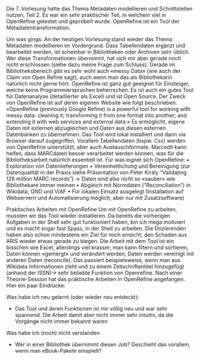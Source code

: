 Die 7. Vorlesung hatte das Thema Metadaten modellieren und Schnittstellen nutzen, Teil 2. Es war ein sehr praktischer Teil, in welchem viel in OpenRefine getestet und gepröbelt wurde. OpenRefine ist ein Tool der Metadatentransformation.

Um was gings:
An der heutigen Vorlesung stand wieder das Thema Metadaten modellieren im Vordergrund. Dass Tabellendaten ergänzt und bearbeitet werden, ist scheinbar in Bibliotheken oder Archiven sehr üblich. Wer diese Transformationen übernimmt, hat sich mir aber gerade noch nicht erschlossen (siehe dazu meine Frage zum Schluss).
Gerade im Bibliotheksbereich gibt es sehr wohl auch «messy Data» (wie auch der Claim von Open Refine sagt), auch wenn man das als Bibliothekarin natürlich nicht gerne hört. OpenRefine ist ganz gut geeignet für Einsteiger, welche keine Programmiersprachen beherrschen. Es ist auch ein gutes Tool für Datenanalyse (detaillierter als Excel) und ist Open Source.
Der Zweck von OpenRefine ist auf deren eigenen Website wie folgt beschrieben:
«OpenRefine (previously Google Refine) is a powerful tool for working with messy data: cleaning it; transforming it from one format into another; and extending it with web services and external data.»
Es ermöglicht, eigene Daten mit externen abzugleichen und Daten aus diesen externen Datenbanken zu übernehmen. Das Tool wird lokal installiert und dann via Browser darauf zugegriffen.
Vorallem Tabellendaten (bspw. Csv) werden von OpenRefine unterstützt, aber auch Austauschformate. Marcedit kann helfen, dass MARCdaten besser verarbeitet werden können, was für die Bibliotheksarbeit natürlich essentiell ist.
Für was eignet sich OpenRefine:
•	Exploration von Datenlieferungen
•	Vereinheitlichung und Bereinigung (zur Datenqualität in der Praxis siehe Präsentation von Peter Király “Validating 126 million MARC records”) -> Daten sind also nicht so «sauber» wie Bibliothekare immer meinen
•	Abgleich mit Normdaten (“Reconciliation”) in Wikidata, GND und VIAF
•	Für lokalen Einsatz ausgelegt (Installation auf Webservern und Automatisierung möglich, aber nur mit Zusatzsoftware)

 

Praktisches Arbeiten mit OpenRefine
Um mit OpenRefine zu arbeiten, mussten wir das Tool wieder installieren. Da bereits die vorherigen Aufgaben in der Shell sehr gut funktioniert haben, bin ich mega motiviert und es macht sogar fast Spass, in der Shell zu arbeiten. Die Dozierenden haben also schon mindestens ein Ziel für mich erreicht; den Schaden aus ARIS wieder etwas gerade zu biegen.
Die Arbeit mit dem Tool ist ein bisschen wie Excel, allerdings viel krasser; man kann filtern und sortieren, Daten können «gemergt» und verändert werden, Daten werden vereinigt mit anderen Daten (reconcile). Das passiert beispielsweise, wenn man aus Wikidata Informationen zieht und zu einem Zeitschriftentitel hinzugefügt (anhand der ISSN)-> sehr beliebte Funktion von Openrefine.
Nach einer Theorie-Session hat das praktische Arbeiten in OpenRefine angefangen. Hier ein paar Eindrücke:



Was habe ich neu gelernt (oder wieder neu entdeckt):
-	Das Tool und deren Funktionen ist mir völlig neu und war sehr spannend. Die Arbeit damit aber nicht immer sehr intuitiv, da die Vorgänge nicht immer bekannt waren

Was habe ich (noch) nicht verstanden
-	Wer in einer Bibliothek übernimmt diesen Job? Geschieht das vorallem, wenn man eBook-Pakete einspielt?

